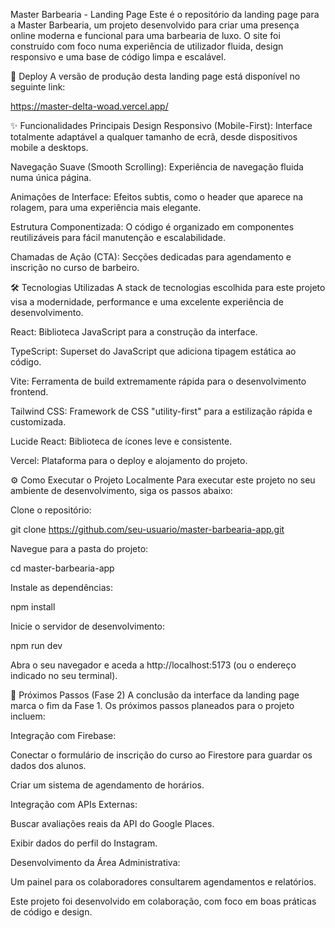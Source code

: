 Master Barbearia - Landing Page
Este é o repositório da landing page para a Master Barbearia, um projeto desenvolvido para criar uma presença online moderna e funcional para uma barbearia de luxo. O site foi construído com foco numa experiência de utilizador fluida, design responsivo e uma base de código limpa e escalável.

🚀 Deploy
A versão de produção desta landing page está disponível no seguinte link:

https://master-delta-woad.vercel.app/

✨ Funcionalidades Principais
Design Responsivo (Mobile-First): Interface totalmente adaptável a qualquer tamanho de ecrã, desde dispositivos mobile a desktops.

Navegação Suave (Smooth Scrolling): Experiência de navegação fluida numa única página.

Animações de Interface: Efeitos subtis, como o header que aparece na rolagem, para uma experiência mais elegante.

Estrutura Componentizada: O código é organizado em componentes reutilizáveis para fácil manutenção e escalabilidade.

Chamadas de Ação (CTA): Secções dedicadas para agendamento e inscrição no curso de barbeiro.

🛠️ Tecnologias Utilizadas
A stack de tecnologias escolhida para este projeto visa a modernidade, performance e uma excelente experiência de desenvolvimento.

React: Biblioteca JavaScript para a construção da interface.

TypeScript: Superset do JavaScript que adiciona tipagem estática ao código.

Vite: Ferramenta de build extremamente rápida para o desenvolvimento frontend.

Tailwind CSS: Framework de CSS "utility-first" para a estilização rápida e customizada.

Lucide React: Biblioteca de ícones leve e consistente.

Vercel: Plataforma para o deploy e alojamento do projeto.

⚙️ Como Executar o Projeto Localmente
Para executar este projeto no seu ambiente de desenvolvimento, siga os passos abaixo:

Clone o repositório:

git clone https://github.com/seu-usuario/master-barbearia-app.git

Navegue para a pasta do projeto:

cd master-barbearia-app

Instale as dependências:

npm install

Inicie o servidor de desenvolvimento:

npm run dev

Abra o seu navegador e aceda a http://localhost:5173 (ou o endereço indicado no seu terminal).

🔮 Próximos Passos (Fase 2)
A conclusão da interface da landing page marca o fim da Fase 1. Os próximos passos planeados para o projeto incluem:

Integração com Firebase:

Conectar o formulário de inscrição do curso ao Firestore para guardar os dados dos alunos.

Criar um sistema de agendamento de horários.

Integração com APIs Externas:

Buscar avaliações reais da API do Google Places.

Exibir dados do perfil do Instagram.

Desenvolvimento da Área Administrativa:

Um painel para os colaboradores consultarem agendamentos e relatórios.

Este projeto foi desenvolvido em colaboração, com foco em boas práticas de código e design.